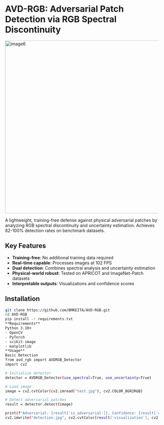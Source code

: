 # AVD-RGB: Adversarial Patch Detection via RGB Spectral Discontinuity

<img width="567" alt="image6" src="https://github.com/user-attachments/assets/82eec68a-a998-42fb-9e18-708bec0d5ba4" />


A lightweight, training-free defense against physical adversarial patches by analyzing RGB spectral discontinuity and uncertainty estimation. Achieves 82-100% detection rates on benchmark datasets.

## Key Features

- **Training-free**: No additional training data required
- **Real-time capable**: Processes images at 102 FPS
- **Dual detection**: Combines spectral analysis and uncertainty estimation
- **Physical-world robust**: Tested on APRICOT and ImageNet-Patch datasets
- **Interpretable outputs**: Visualizations and confidence scores

## Installation

```bash
git clone https://github.com/BMKEITA/AVD-RGB.git
cd AVD-RGB
pip install -r requirements.txt
**Requirements**
Python 3.10+
- OpenCV
- PyTorch
- scikit-image
- matplotlib
**Usage**
Basic Detection
from avd_rgb import AVDRGB_Detector
import cv2

# Initialize detector
detector = AVDRGB_Detector(use_spectral=True, use_uncertainty=True)

# Load image
image = cv2.cvtColor(cv2.imread("test.jpg"), cv2.COLOR_BGR2RGB)

# Detect adversarial patches
result = detector.detect(image)

print(f"Adversarial: {result['is_adversarial']}, Confidence: {result['confidence']:.2f}")
cv2.imwrite("detection.jpg", cv2.cvtColor(result['visualization'], cv2.COLOR_RGB2BGR))
